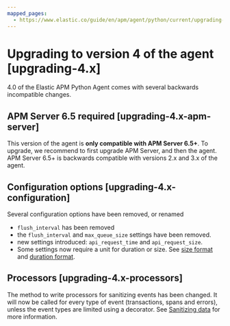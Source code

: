 ```yaml
---
mapped_pages:
  - https://www.elastic.co/guide/en/apm/agent/python/current/upgrading-4.x.html
---
```


# Upgrading to version 4 of the agent [upgrading-4.x]

4.0 of the Elastic APM Python Agent comes with several backwards incompatible changes.

## APM Server 6.5 required [upgrading-4.x-apm-server]

This version of the agent is **only compatible with APM Server 6.5+**. To upgrade, we recommend to first upgrade APM Server, and then the agent. APM Server 6.5+ is backwards compatible with versions 2.x and 3.x of the agent.


## Configuration options [upgrading-4.x-configuration]

Several configuration options have been removed, or renamed

* `flush_interval` has been removed
* the `flush_interval` and `max_queue_size` settings have been removed.
* new settings introduced: `api_request_time` and `api_request_size`.
* Some settings now require a unit for duration or size. See [size format](configuration.md#config-format-size) and [duration format](configuration.md#config-format-duration).


## Processors [upgrading-4.x-processors]

The method to write processors for sanitizing events has been changed. It will now be called for every type of event (transactions, spans and errors), unless the event types are limited using a decorator. See [Sanitizing data](sanitizing-data.md) for more information.


